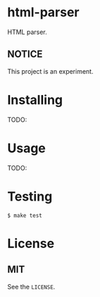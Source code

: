 # html-parser

HTML parser.


## NOTICE
This project is an experiment.


# Installing
TODO:


# Usage
TODO: 


# Testing

```shell
$ make test
```

# License

## MIT

See the `LICENSE`.
